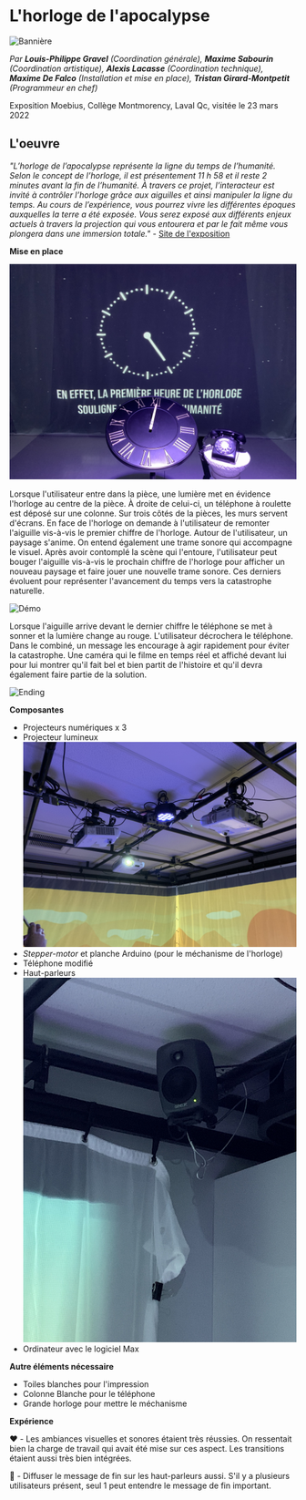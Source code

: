 # L'horloge de l'apocalypse

![Bannière](https://tim-montmorency.com/2022/projets/L-horloge-de-l-apocalypse/docs/web/medias/banniere_page_projet.jpg)

*Par **Louis-Philippe Gravel** (Coordination générale), **Maxime Sabourin** (Coordination artistique), **Alexis Lacasse** (Coordination technique), **Maxime De Falco** (Installation et mise en place), **Tristan Girard-Montpetit** (Programmeur en chef)*

Exposition Moebius, Collège Montmorency, Laval Qc, visitée le 23 mars 2022

## L'oeuvre

*"L’horloge de l’apocalypse représente la ligne du temps de l’humanité. Selon le concept de l’horloge, il est présentement 11 h 58 et il reste 2 minutes avant la fin de l’humanité. À travers ce projet, l’interacteur est invité à contrôler l’horloge grâce aux aiguilles et ainsi manipuler la ligne du temps. Au cours de l’expérience, vous pourrez vivre les différentes époques auxquelles la terre a été exposée. Vous serez exposé aux différents enjeux actuels à travers la projection qui vous entourera et par le fait même vous plongera dans une immersion totale."* - [Site de l'exposition](https://tim-montmorency.com/2022/projets/L-horloge-de-l-apocalypse/docs/web/index.html)

**Mise en place**

![Set-up](https://github.com/RaphBarniques/portfolio_dumont_raphael_01/blob/f582f7b55de42eef2dfd84ed990723fb0a44d86d/TIM_Horloge_de_lapocalypse/medias/set-up.jpeg)

Lorsque l'utilisateur entre dans la pièce, une lumière met en évidence l'horloge au centre de la pièce. À droite de celui-ci, un téléphone à roulette est déposé sur une colonne. Sur trois côtés de la pièces, les murs servent d'écrans. En face de l'horloge on demande à l'utilisateur de remonter l'aiguille vis-à-vis le premier chiffre de l'horloge. Autour de l'utilisateur, un paysage s'anime. On entend également une trame sonore qui accompagne le visuel. Après avoir contomplé la scène qui l'entoure, l'utilisateur peut bouger l'aiguille vis-à-vis le prochain chiffre de l'horloge pour afficher un nouveau paysage et faire jouer une nouvelle trame sonore. Ces derniers évoluent pour représenter l'avancement du temps vers la catastrophe naturelle.

![Démo](https://github.com/RaphBarniques/portfolio_dumont_raphael_01/blob/f582f7b55de42eef2dfd84ed990723fb0a44d86d/TIM_Horloge_de_lapocalypse/medias/demo.gif)

Lorsque l'aiguille arrive devant le dernier chiffre le téléphone se met à sonner et la lumière change au rouge. L'utilisateur décrochera le téléphone. Dans le combiné, un message les encourage à agir rapidement pour éviter la catastrophe. Une caméra qui le filme en temps réel et affiché devant lui pour lui montrer qu'il fait bel et bien partit de l'histoire et qu'il devra également faire partie de la solution.

![Ending](https://github.com/RaphBarniques/portfolio_dumont_raphael_01/blob/f582f7b55de42eef2dfd84ed990723fb0a44d86d/TIM_Horloge_de_lapocalypse/medias/ending.gif)

**Composantes**

- Projecteurs numériques x 3
- Projecteur lumineux
![Projecteurs](https://github.com/RaphBarniques/portfolio_dumont_raphael_01/blob/f582f7b55de42eef2dfd84ed990723fb0a44d86d/TIM_Horloge_de_lapocalypse/medias/projecteurs_lumiere.jpeg)
- *Stepper-motor* et planche Arduino (pour le méchanisme de l'horloge)
- Téléphone modifié
- Haut-parleurs
![Speaker](https://github.com/RaphBarniques/portfolio_dumont_raphael_01/blob/f582f7b55de42eef2dfd84ed990723fb0a44d86d/TIM_Horloge_de_lapocalypse/medias/speaker.jpeg)
- Ordinateur avec le logiciel Max 

**Autre éléments nécessaire**

- Toiles blanches pour l'impression
- Colonne Blanche pour le téléphone
- Grande horloge pour mettre le méchanisme

**Expérience**

❤️ - Les ambiances visuelles et sonores étaient très réussies. On ressentait bien la charge de travail qui avait été mise sur ces aspect. Les transitions étaient aussi très bien intégrées.
  
🤔 - Diffuser le message de fin sur les haut-parleurs aussi. S'il y a plusieurs utilisateurs présent, seul 1 peut entendre le message de fin important.
